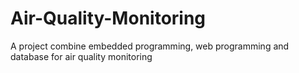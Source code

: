 # Air-Quality-Monitoring
A project combine embedded programming, web programming and database for air quality monitoring
